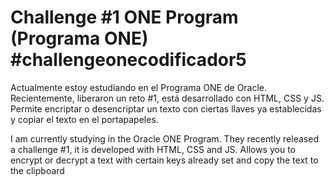 # Challenge #1 ONE Program (Programa ONE) #challengeonecodificador5

<p> Actualmente estoy estudiando en el Programa ONE de Oracle. Recientemente, liberaron un reto #1, está desarrollado con HTML, CSS y JS. 
Permite encriptar o desencriptar un texto con ciertas llaves ya establecidas y copiar el texto en el portapapeles.</p>
<p>I am currently studying in the Oracle ONE Program. They recently released a challenge #1, it is developed with HTML, CSS and JS.
Allows you to encrypt or decrypt a text with certain keys already set and copy the text to the clipboard</p>
